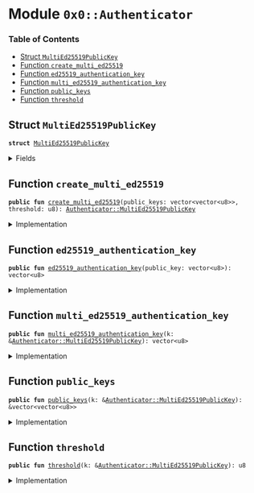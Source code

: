 
<a name="0x0_Authenticator"></a>

# Module `0x0::Authenticator`

### Table of Contents

-  [Struct `MultiEd25519PublicKey`](#0x0_Authenticator_MultiEd25519PublicKey)
-  [Function `create_multi_ed25519`](#0x0_Authenticator_create_multi_ed25519)
-  [Function `ed25519_authentication_key`](#0x0_Authenticator_ed25519_authentication_key)
-  [Function `multi_ed25519_authentication_key`](#0x0_Authenticator_multi_ed25519_authentication_key)
-  [Function `public_keys`](#0x0_Authenticator_public_keys)
-  [Function `threshold`](#0x0_Authenticator_threshold)



<a name="0x0_Authenticator_MultiEd25519PublicKey"></a>

## Struct `MultiEd25519PublicKey`



<pre><code><b>struct</b> <a href="#0x0_Authenticator_MultiEd25519PublicKey">MultiEd25519PublicKey</a>
</code></pre>



<details>
<summary>Fields</summary>


<dl>
<dt>

<code>public_keys: vector&lt;vector&lt;u8&gt;&gt;</code>
</dt>
<dd>

</dd>
<dt>

<code>threshold: u8</code>
</dt>
<dd>

</dd>
</dl>


</details>

<a name="0x0_Authenticator_create_multi_ed25519"></a>

## Function `create_multi_ed25519`



<pre><code><b>public</b> <b>fun</b> <a href="#0x0_Authenticator_create_multi_ed25519">create_multi_ed25519</a>(public_keys: vector&lt;vector&lt;u8&gt;&gt;, threshold: u8): <a href="#0x0_Authenticator_MultiEd25519PublicKey">Authenticator::MultiEd25519PublicKey</a>
</code></pre>



<details>
<summary>Implementation</summary>


<pre><code><b>public</b> <b>fun</b> <a href="#0x0_Authenticator_create_multi_ed25519">create_multi_ed25519</a>(
    public_keys: vector&lt;vector&lt;u8&gt;&gt;,
    threshold: u8
): <a href="#0x0_Authenticator_MultiEd25519PublicKey">MultiEd25519PublicKey</a> {
    // check theshold requirements
    <b>let</b> len = <a href="vector.md#0x0_Vector_length">Vector::length</a>(&public_keys);
    Transaction::assert(threshold != 0, 7001);
    Transaction::assert((threshold <b>as</b> u64) &lt;= len, 7002);
    // TODO: add constant MULTI_ED25519_MAX_KEYS
    // the multied25519 signature scheme allows at most 32 keys
    Transaction::assert(len &lt;= 32, 7003);

    <a href="#0x0_Authenticator_MultiEd25519PublicKey">MultiEd25519PublicKey</a> { public_keys, threshold }
}
</code></pre>



</details>

<a name="0x0_Authenticator_ed25519_authentication_key"></a>

## Function `ed25519_authentication_key`



<pre><code><b>public</b> <b>fun</b> <a href="#0x0_Authenticator_ed25519_authentication_key">ed25519_authentication_key</a>(public_key: vector&lt;u8&gt;): vector&lt;u8&gt;
</code></pre>



<details>
<summary>Implementation</summary>


<pre><code><b>public</b> <b>fun</b> <a href="#0x0_Authenticator_ed25519_authentication_key">ed25519_authentication_key</a>(public_key: vector&lt;u8&gt;): vector&lt;u8&gt; {
    // TODO: add constant ED25519_SCHEME_ID = 0u8
    <a href="vector.md#0x0_Vector_push_back">Vector::push_back</a>(&<b>mut</b> public_key, 0u8);
    <a href="hash.md#0x0_Hash_sha3_256">Hash::sha3_256</a>(public_key)
}
</code></pre>



</details>

<a name="0x0_Authenticator_multi_ed25519_authentication_key"></a>

## Function `multi_ed25519_authentication_key`



<pre><code><b>public</b> <b>fun</b> <a href="#0x0_Authenticator_multi_ed25519_authentication_key">multi_ed25519_authentication_key</a>(k: &<a href="#0x0_Authenticator_MultiEd25519PublicKey">Authenticator::MultiEd25519PublicKey</a>): vector&lt;u8&gt;
</code></pre>



<details>
<summary>Implementation</summary>


<pre><code><b>public</b> <b>fun</b> <a href="#0x0_Authenticator_multi_ed25519_authentication_key">multi_ed25519_authentication_key</a>(k: &<a href="#0x0_Authenticator_MultiEd25519PublicKey">MultiEd25519PublicKey</a>): vector&lt;u8&gt; {
    <b>let</b> public_keys = &k.public_keys;
    <b>let</b> len = <a href="vector.md#0x0_Vector_length">Vector::length</a>(public_keys);
    <b>let</b> authentication_key_preimage = <a href="vector.md#0x0_Vector_empty">Vector::empty</a>();
    <b>let</b> i = 0;
    <b>while</b> (i &lt; len) {
        <b>let</b> public_key = *<a href="vector.md#0x0_Vector_borrow">Vector::borrow</a>(public_keys, i);
        <a href="vector.md#0x0_Vector_append">Vector::append</a>(
            &<b>mut</b> authentication_key_preimage,
            public_key
        );
        i = i + 1;
    };
    <a href="vector.md#0x0_Vector_append">Vector::append</a>(&<b>mut</b> authentication_key_preimage, <a href="lcs.md#0x0_LCS_to_bytes">LCS::to_bytes</a>(&k.threshold));
    // TODO: add constant MULTI_ED25519_SCHEME_ID = 1u8
    <a href="vector.md#0x0_Vector_push_back">Vector::push_back</a>(&<b>mut</b> authentication_key_preimage, 1u8);
    <a href="hash.md#0x0_Hash_sha3_256">Hash::sha3_256</a>(authentication_key_preimage)
}
</code></pre>



</details>

<a name="0x0_Authenticator_public_keys"></a>

## Function `public_keys`



<pre><code><b>public</b> <b>fun</b> <a href="#0x0_Authenticator_public_keys">public_keys</a>(k: &<a href="#0x0_Authenticator_MultiEd25519PublicKey">Authenticator::MultiEd25519PublicKey</a>): &vector&lt;vector&lt;u8&gt;&gt;
</code></pre>



<details>
<summary>Implementation</summary>


<pre><code><b>public</b> <b>fun</b> <a href="#0x0_Authenticator_public_keys">public_keys</a>(k: &<a href="#0x0_Authenticator_MultiEd25519PublicKey">MultiEd25519PublicKey</a>): &vector&lt;vector&lt;u8&gt;&gt; {
    &k.public_keys
}
</code></pre>



</details>

<a name="0x0_Authenticator_threshold"></a>

## Function `threshold`



<pre><code><b>public</b> <b>fun</b> <a href="#0x0_Authenticator_threshold">threshold</a>(k: &<a href="#0x0_Authenticator_MultiEd25519PublicKey">Authenticator::MultiEd25519PublicKey</a>): u8
</code></pre>



<details>
<summary>Implementation</summary>


<pre><code><b>public</b> <b>fun</b> <a href="#0x0_Authenticator_threshold">threshold</a>(k: &<a href="#0x0_Authenticator_MultiEd25519PublicKey">MultiEd25519PublicKey</a>): u8 {
    *&k.threshold
}
</code></pre>



</details>
